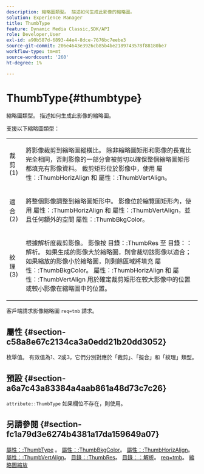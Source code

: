 ```yaml
---
description: 縮略圖類型。 描述如何生成此影像的縮略圖。
solution: Experience Manager
title: ThumbType
feature: Dynamic Media Classic,SDK/API
role: Developer,User
exl-id: a90b587d-6893-44e4-8dce-7676bc7eebe3
source-git-commit: 206e4643e3926cb85b4be2189743578f88180be7
workflow-type: tm+mt
source-wordcount: '260'
ht-degree: 1%

---
```


# ThumbType{#thumbtype}

縮略圖類型。 描述如何生成此影像的縮略圖。

支援以下縮略圖類型：

<table id="simpletable_874E4190A1DC4FB0AE1B2E3734746527"> 
 <tr class="strow"> 
  <td class="stentry"> <p>裁剪(1) </p></td> 
  <td class="stentry"> <p>將影像裁剪到縮略圖縱橫比。 除非縮略圖矩形和影像的長寬比完全相同，否則影像的一部分會被剪切以確保整個縮略圖矩形都填充有影像資料。 裁剪矩形位於影像中，使用 <span class="codeph"> 屬性：:ThumbHorizAlign</span> 和 <span class="codeph"> 屬性：:ThumbVertAlign</span>。 </p></td> 
 </tr> 
 <tr class="strow"> 
  <td class="stentry"> <p>適合(2) </p></td> 
  <td class="stentry"> <p>將整個影像調整到縮略圖矩形中。 影像位於縮覽圖矩形內，使用 <span class="codeph"> 屬性：:ThumbHorizAlign</span> 和 <span class="codeph"> 屬性：:ThumbVertAlign</span>，並且任何額外的空間 <span class="codeph"> 屬性：:ThumbBkgColor</span>。 </p></td> 
 </tr> 
 <tr class="strow"> 
  <td class="stentry"> <p>紋理(3) </p></td> 
  <td class="stentry"> <p>根據解析度裁剪影像。 影像按 <span class="codeph"> 目錄：:ThumbRes</span> 至 <span class="codeph"> 目錄：：解析</span>。 如果生成的影像大於縮略圖，則會裁切該影像以適合；如果縮放的影像小於縮略圖，則剩餘區域將填充 <span class="codeph"> 屬性：:ThumbBkgColor</span>。 <span class="codeph"> 屬性：:ThumbHorizAlign</span> 和 <span class="codeph"> 屬性：:ThumbVertAlign</span> 用於確定裁剪矩形在較大影像中的位置或較小影像在縮略圖中的位置。 </p></td> 
 </tr> 
</table>

客戶端請求影像縮略圖 `req=tmb` 請求。

## 屬性 {#section-c58a8e67c2134ca3a0edd21b20dd3052}

枚舉值。 有效值為1、2或3，它們分別對應於「裁剪」、「擬合」和「紋理」類型。

## 預設 {#section-a6a7c43a83384a4aab861a48d73c7c26}

`attribute::ThumbType` 如果欄位不存在，則使用。

## 另請參閱 {#section-fc1a79d3e6274b4381a17da159649a07}

[屬性：:ThumbType](../../../../../../is-api/image-catalog/image-serving-api-ref/c-image-catalog-reference/c-attributes-reference/r-thumbtype.md#reference-329e9dbf3e5f49548d1eb61915b538f5) 。 [屬性：:ThumbBkgColor](../../../../../../is-api/image-catalog/image-serving-api-ref/c-image-catalog-reference/c-attributes-reference/r-thumbbkgcolor.md#reference-8e38088e79a54446a9106d0b93c9b31e)。 [屬性：:ThumbHorizAlign](../../../../../../is-api/image-catalog/image-serving-api-ref/c-image-catalog-reference/c-attributes-reference/r-thumbhorizalign.md#reference-0ae8b88669df4769a9053b22aca33691)。 [屬性：:ThumbVertAlign](../../../../../../is-api/image-catalog/image-serving-api-ref/c-image-catalog-reference/c-attributes-reference/r-thumbvertalign.md#reference-d47c6b34588c4855b04ad134e472f04f)。 [目錄：:ThumbRes](../../../../../../is-api/image-catalog/image-serving-api-ref/c-image-catalog-reference/c-image-svg-data-reference/c-image-data-reference/r-thumbres-cat.md#reference-eedb9991397347c3bed5bd0a785c4c69)。 [目錄：：解析](../../../../../../is-api/image-catalog/image-serving-api-ref/c-image-catalog-reference/c-image-svg-data-reference/c-image-data-reference/r-resolution-cat.md#reference-de489f5f36b64bd0831749546f8728e1)。 [req=tmb](../../../../../../is-api/http-ref/image-serving-api-ref/c-http-protocol-reference/c-command-reference/r-req/r-req.md#reference-907cdb4a97034db7ad94695f25552e76)。 [縮略圖縮放](../../../../../../is-api/http-ref/image-serving-api-ref/c-http-protocol-reference/c-notes-on-server-behavior/r-thumbnail-scaling.md#reference-0f71817f721d4913b34816758d69b07f)
